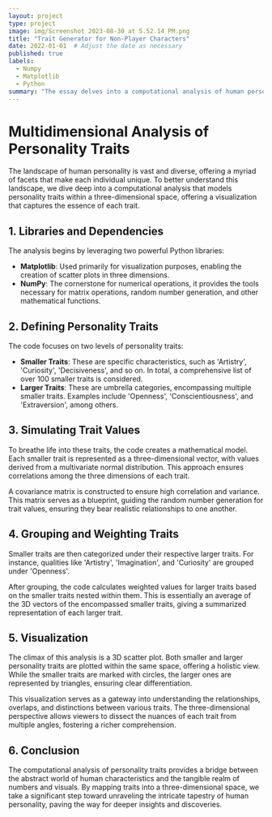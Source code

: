 ```yaml
---
layout: project
type: project
image: img/Screenshot 2023-08-30 at 5.52.14 PM.png
title: "Trait Generator for Non-Player Characters"
date: 2022-01-01  # Adjust the date as necessary
published: true
labels:
  - Numpy
  - Matplotlib
  - Python
summary: "The essay delves into a computational analysis of human personality traits, mapping both specific characteristics and overarching categories into a three-dimensional space, facilitating a nuanced understanding through visualization. Leveraging Python libraries, it simulates, groups, and visualizes these traits, offering a bridge between abstract human qualities and tangible data representations."
---
```

# Multidimensional Analysis of Personality Traits

The landscape of human personality is vast and diverse, offering a myriad of facets that make each individual unique. To better understand this landscape, we dive deep into a computational analysis that models personality traits within a three-dimensional space, offering a visualization that captures the essence of each trait.

## 1. Libraries and Dependencies

The analysis begins by leveraging two powerful Python libraries:

- **Matplotlib**: Used primarily for visualization purposes, enabling the creation of scatter plots in three dimensions.
- **NumPy**: The cornerstone for numerical operations, it provides the tools necessary for matrix operations, random number generation, and other mathematical functions.

## 2. Defining Personality Traits

The code focuses on two levels of personality traits:

- **Smaller Traits**: These are specific characteristics, such as 'Artistry', 'Curiosity', 'Decisiveness', and so on. In total, a comprehensive list of over 100 smaller traits is considered.
- **Larger Traits**: These are umbrella categories, encompassing multiple smaller traits. Examples include 'Openness', 'Conscientiousness', and 'Extraversion', among others.

## 3. Simulating Trait Values

To breathe life into these traits, the code creates a mathematical model. Each smaller trait is represented as a three-dimensional vector, with values derived from a multivariate normal distribution. This approach ensures correlations among the three dimensions of each trait.

A covariance matrix is constructed to ensure high correlation and variance. This matrix serves as a blueprint, guiding the random number generation for trait values, ensuring they bear realistic relationships to one another.

## 4. Grouping and Weighting Traits

Smaller traits are then categorized under their respective larger traits. For instance, qualities like 'Artistry', 'Imagination', and 'Curiosity' are grouped under 'Openness'.

After grouping, the code calculates weighted values for larger traits based on the smaller traits nested within them. This is essentially an average of the 3D vectors of the encompassed smaller traits, giving a summarized representation of each larger trait.

## 5. Visualization

The climax of this analysis is a 3D scatter plot. Both smaller and larger personality traits are plotted within the same space, offering a holistic view. While the smaller traits are marked with circles, the larger ones are represented by triangles, ensuring clear differentiation.

This visualization serves as a gateway into understanding the relationships, overlaps, and distinctions between various traits. The three-dimensional perspective allows viewers to dissect the nuances of each trait from multiple angles, fostering a richer comprehension.

## 6. Conclusion

The computational analysis of personality traits provides a bridge between the abstract world of human characteristics and the tangible realm of numbers and visuals. By mapping traits into a three-dimensional space, we take a significant step toward unraveling the intricate tapestry of human personality, paving the way for deeper insights and discoveries.
